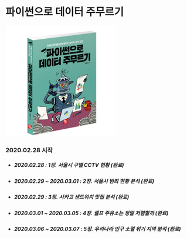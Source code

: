# 파이썬으로 데이터 주무르기

<img src="./img/title.jpg" width="300" height="300"></img>

### 2020.02.28 시작

- ##### 2020.02.28 : 1장. 서울시 구별 CCTV 현황 (완료)
- ##### 2020.02.29 ~ 2020.03.01 : 2장. 서울시 범죄 현황 분석 (완료)
- ##### 2020.02.29 : 3장. 시카고 샌드위치 맛집 분석 (완료)
- ##### 2020.03.01 ~ 2020.03.05 : 4장. 셀프 주유소는 정말 저렴할까 (완료)
- ##### 2020.03.06 ~ 2020.03.07 : 5장. 우리나라 인구 소멸 위기 지역 분석 (완료)
